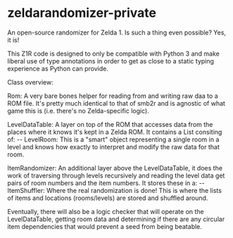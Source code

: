 # zeldarandomizer-private

An open-source randomizer for Zelda 1.  Is such a thing even possible?  Yes, it is!


This Z1R code is designed to only be compatible with Python 3 and make liberal use of type annotations in order to get as close to a static typing experience as Python can provide. 

Class overview:  

Rom:  A very bare bones helper for reading from and writing raw daa to a ROM file.  It's pretty much identical to that of smb2r and is agnostic of what game this is (i.e. there's no Zelda-specific logic). 

LevelDataTable:  A layer on top of the ROM that accesses data from the places where it knows it's kept in a Zelda ROM.  It contains a List consiting of:
  -- LevelRoom: This is a "smart" object representing a single room in a level and knows how exactly to interpret and modify the raw data for that room.

ItemRandomizer: An additional layer above the LevelDataTable, it does the work of traversing through levels recursively and reading the level data get pairs of room numbers and the item numbers.  It stores these in a:
  -- ItemShuffler: Where the real randomization is done!  This is where the lists of items and locations (rooms/levels) are stored and shuffled around.
  
Eventually, there will also be a logic checker that will operate on the LevelDataTable, getting room data and determining if there are any circular item dependencies that would prevent a seed from being beatable.

